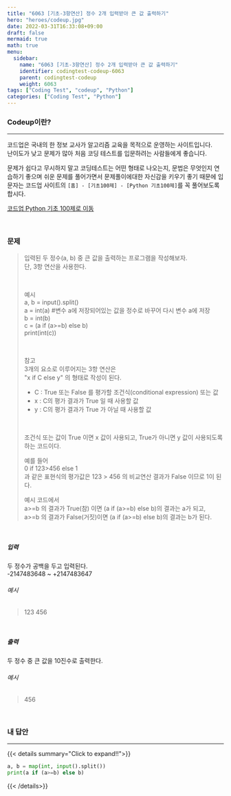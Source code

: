 ```yaml
---
title: "6063 [기초-3항연산] 정수 2개 입력받아 큰 값 출력하기"
hero: "heroes/codeup.jpg"
date: 2022-03-31T16:33:08+09:00
draft: false
mermaid: true
math: true
menu:
  sidebar:
    name: "6063 [기초-3항연산] 정수 2개 입력받아 큰 값 출력하기"
    identifier: codingtest-codeup-6063
    parent: codingtest-codeup
    weight: 6063
tags: ["Coding Test", "codeup", "Python"]
categories: ["Coding Test", "Python"]
---
```


### Codeup이란?
---
코드업은 국내의 한 정보 교사가 알고리즘 교육을 목적으로 운영하는 사이트입니다.\
난이도가 낮고 문제가 많아 처음 코딩 테스트를 입문하려는 사람들에게 좋습니다.

문제가 쉽다고 무시하지 말고 코딩테스트는 어떤 형태로 나오는지, 문법은 무엇인지 연습하기 좋으며 쉬운 문제를 풀어가면서 문제풀이에대한 자신감을 키우기 좋기 때문에 입문자는 코드업 사이트의 `[홈] - [기초100제] - [Python 기초100제]`를 꼭 풀어보도록 합시다.

[코드업 Python 기초 100제로 이동](https://codeup.kr/problemsetsol.php?psid=33)


&nbsp;

### 문제
> 입력된 두 정수(a, b) 중 큰 값을 출력하는 프로그램을 작성해보자.\
> 단, 3항 연산을 사용한다.
> 
> &nbsp;
> 
> 예시\
> a, b = input().split()\
> a = int(a)  #변수 a에 저장되어있는 값을 정수로 바꾸어 다시 변수 a에 저장\
> b = int(b)\
> c = (a if (a>=b) else b)\
> print(int(c))
> 
> &nbsp;
> 
> 참고\
> 3개의 요소로 이루어지는 3항 연산은\
> "x if C else y" 의 형태로 작성이 된다.
> - C : True 또는 False 를 평가할 조건식(conditional expression) 또는 값
> - x : C의 평가 결과가 True 일 때 사용할 값
> - y : C의 평가 결과가 True 가 아닐 때 사용할 값
> 
> &nbsp;
> 
> 조건식 또는 값이 True 이면 x 값이 사용되고, True가 아니면 y 값이 사용되도록 하는 코드이다.
> 
> 예를 들어\
> 0 if 123>456 else 1\
> 과 같은 표현식의 평가값은 123 > 456 의 비교연산 결과가 False 이므로 1이 된다.
> 
> 예시 코드에서\
> a>=b 의 결과가 True(참) 이면 (a if (a>=b) else b)의 결과는 a가 되고,\
> a>=b 의 결과가 False(거짓)이면 (a if (a>=b) else b)의 결과는 b가 된다.

&nbsp;

##### 입력
두 정수가 공백을 두고 입력된다.\
-2147483648 ~ +2147483647
###### 예시
> 123 456

&nbsp;

##### 출력
두 정수 중 큰 값을 10진수로 출력한다.
###### 예시
> 456

&nbsp;

### 내 답안
---
{{< details summary="Click to expand!!">}}
```python
a, b = map(int, input().split())
print(a if (a>=b) else b)
```
{{< /details>}}